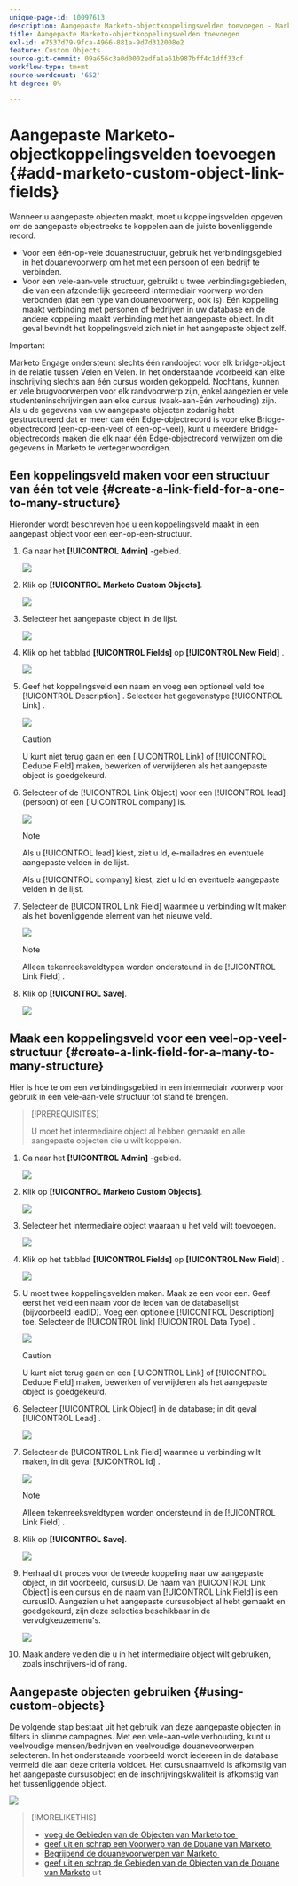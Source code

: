 ```yaml
---
unique-page-id: 10097613
description: Aangepaste Marketo-objectkoppelingsvelden toevoegen - Marketo Docs - Productdocumentatie
title: Aangepaste Marketo-objectkoppelingsvelden toevoegen
exl-id: e7537d79-9fca-4966-881a-9d7d312008e2
feature: Custom Objects
source-git-commit: 09a656c3a0d0002edfa1a61b987bff4c1dff33cf
workflow-type: tm+mt
source-wordcount: '652'
ht-degree: 0%

---
```


# Aangepaste Marketo-objectkoppelingsvelden toevoegen {#add-marketo-custom-object-link-fields}

Wanneer u aangepaste objecten maakt, moet u koppelingsvelden opgeven om de aangepaste objectreeks te koppelen aan de juiste bovenliggende record.

* Voor een één-op-vele douanestructuur, gebruik het verbindingsgebied in het douanevoorwerp om het met een persoon of een bedrijf te verbinden.
* Voor een vele-aan-vele structuur, gebruikt u twee verbindingsgebieden, die van een afzonderlijk gecreeerd intermediair voorwerp worden verbonden (dat een type van douanevoorwerp, ook is). Eén koppeling maakt verbinding met personen of bedrijven in uw database en de andere koppeling maakt verbinding met het aangepaste object. In dit geval bevindt het koppelingsveld zich niet in het aangepaste object zelf.

>[!IMPORTANT]
>
>Marketo Engage ondersteunt slechts één randobject voor elk bridge-object in de relatie tussen Velen en Velen. In het onderstaande voorbeeld kan elke inschrijving slechts aan één cursus worden gekoppeld. Nochtans, kunnen er vele brugvoorwerpen voor elk randvoorwerp zijn, enkel aangezien er vele studenteninschrijvingen aan elke cursus (vaak-aan-Één verhouding) zijn. Als u de gegevens van uw aangepaste objecten zodanig hebt gestructureerd dat er meer dan één Edge-objectrecord is voor elke Bridge-objectrecord (een-op-een-veel of een-op-veel), kunt u meerdere Bridge-objectrecords maken die elk naar één Edge-objectrecord verwijzen om die gegevens in Marketo te vertegenwoordigen.

## Een koppelingsveld maken voor een structuur van één tot vele {#create-a-link-field-for-a-one-to-many-structure}

Hieronder wordt beschreven hoe u een koppelingsveld maakt in een aangepast object voor een een-op-een-structuur.

1. Ga naar het **[!UICONTROL Admin]** -gebied.

   ![](assets/add-marketo-custom-object-link-fields-1.png)

1. Klik op **[!UICONTROL Marketo Custom Objects]**.

   ![](assets/add-marketo-custom-object-link-fields-2.png)

1. Selecteer het aangepaste object in de lijst.

   ![](assets/add-marketo-custom-object-link-fields-3.png)

1. Klik op het tabblad **[!UICONTROL Fields]** op **[!UICONTROL New Field]** .

   ![](assets/add-marketo-custom-object-link-fields-4.png)

1. Geef het koppelingsveld een naam en voeg een optioneel veld toe [!UICONTROL Description] . Selecteer het gegevenstype [!UICONTROL Link] .

   ![](assets/add-marketo-custom-object-link-fields-5.png)

   >[!CAUTION]
   >
   >U kunt niet terug gaan en een [!UICONTROL Link] of [!UICONTROL Dedupe Field] maken, bewerken of verwijderen als het aangepaste object is goedgekeurd.

1. Selecteer of de [!UICONTROL Link Object] voor een [!UICONTROL lead] (persoon) of een [!UICONTROL company] is.

   ![](assets/add-marketo-custom-object-link-fields-6.png)

   >[!NOTE]
   >
   >Als u [!UICONTROL lead] kiest, ziet u Id, e-mailadres en eventuele aangepaste velden in de lijst.
   >
   >Als u [!UICONTROL company] kiest, ziet u Id en eventuele aangepaste velden in de lijst.

1. Selecteer de [!UICONTROL Link Field] waarmee u verbinding wilt maken als het bovenliggende element van het nieuwe veld.

   ![](assets/add-marketo-custom-object-link-fields-7.png)

   >[!NOTE]
   >
   >Alleen tekenreeksveldtypen worden ondersteund in de [!UICONTROL Link Field] .

1. Klik op **[!UICONTROL Save]**.

   ![](assets/add-marketo-custom-object-link-fields-8.png)

## Maak een koppelingsveld voor een veel-op-veel-structuur {#create-a-link-field-for-a-many-to-many-structure}

Hier is hoe te om een verbindingsgebied in een intermediair voorwerp voor gebruik in een vele-aan-vele structuur tot stand te brengen.

>[!PREREQUISITES]
>
>U moet het intermediaire object al hebben gemaakt en alle aangepaste objecten die u wilt koppelen.

1. Ga naar het **[!UICONTROL Admin]** -gebied.

   ![](assets/add-marketo-custom-object-link-fields-9.png)

1. Klik op **[!UICONTROL Marketo Custom Objects]**.

   ![](assets/add-marketo-custom-object-link-fields-10.png)

1. Selecteer het intermediaire object waaraan u het veld wilt toevoegen.

   ![](assets/add-marketo-custom-object-link-fields-11.png)

1. Klik op het tabblad **[!UICONTROL Fields]** op **[!UICONTROL New Field]** .

   ![](assets/add-marketo-custom-object-link-fields-12.png)

1. U moet twee koppelingsvelden maken. Maak ze een voor een. Geef eerst het veld een naam voor de leden van de databaselijst (bijvoorbeeld leadID). Voeg een optionele [!UICONTROL Description] toe. Selecteer de [!UICONTROL link] [!UICONTROL Data Type] .

   ![](assets/add-marketo-custom-object-link-fields-13.png)

   >[!CAUTION]
   >
   >U kunt niet terug gaan en een [!UICONTROL Link] of [!UICONTROL Dedupe Field] maken, bewerken of verwijderen als het aangepaste object is goedgekeurd.

1. Selecteer [!UICONTROL Link Object] in de database; in dit geval [!UICONTROL Lead] .

   ![](assets/add-marketo-custom-object-link-fields-14.png)

1. Selecteer de [!UICONTROL Link Field] waarmee u verbinding wilt maken, in dit geval [!UICONTROL Id] .

   ![](assets/add-marketo-custom-object-link-fields-15.png)

   >[!NOTE]
   >
   >Alleen tekenreeksveldtypen worden ondersteund in de [!UICONTROL Link Field] .

1. Klik op **[!UICONTROL Save]**.

   ![](assets/add-marketo-custom-object-link-fields-16.png)

1. Herhaal dit proces voor de tweede koppeling naar uw aangepaste object, in dit voorbeeld, cursusID. De naam van [!UICONTROL Link Object] is een cursus en de naam van [!UICONTROL Link Field] is een cursusID. Aangezien u het aangepaste cursusobject al hebt gemaakt en goedgekeurd, zijn deze selecties beschikbaar in de vervolgkeuzemenu&#39;s.

   ![](assets/add-marketo-custom-object-link-fields-17.png)

1. Maak andere velden die u in het intermediaire object wilt gebruiken, zoals inschrijvers-id of rang.

## Aangepaste objecten gebruiken {#using-custom-objects}

De volgende stap bestaat uit het gebruik van deze aangepaste objecten in filters in slimme campagnes. Met een vele-aan-vele verhouding, kunt u veelvoudige mensen/bedrijven en veelvoudige douanevoorwerpen selecteren. In het onderstaande voorbeeld wordt iedereen in de database vermeld die aan deze criteria voldoet. Het cursusnaamveld is afkomstig van het aangepaste cursusobject en de inschrijvingskwaliteit is afkomstig van het tussenliggende object.

![](assets/add-marketo-custom-object-link-fields-18.png)

>[!MORELIKETHIS]
>
>* [&#x200B; voeg de Gebieden van de Objecten van Marketo toe &#x200B;](/help/marketo/product-docs/administration/marketo-custom-objects/add-marketo-custom-object-fields.md)
>* [&#x200B; geef uit en schrap een Voorwerp van de Douane van Marketo &#x200B;](/help/marketo/product-docs/administration/marketo-custom-objects/edit-and-delete-a-marketo-custom-object.md)
>* [&#x200B; Begrijpend de douanevoorwerpen van Marketo &#x200B;](/help/marketo/product-docs/administration/marketo-custom-objects/understanding-marketo-custom-objects.md)
>* [&#x200B; geef uit en schrap de Gebieden van de Objecten van de Douane van Marketo &#x200B;](/help/marketo/product-docs/administration/marketo-custom-objects/edit-and-delete-marketo-custom-object-fields.md) uit
